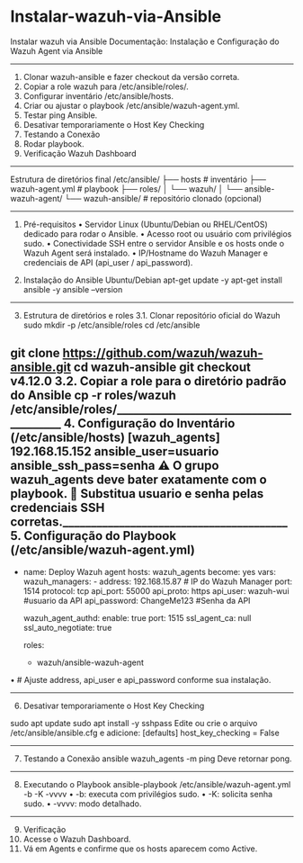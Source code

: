 # Instalar-wazuh-via-Ansible
Instalar wazuh via Ansible
Documentação: Instalação e Configuração do Wazuh Agent via Ansible

________________________________________
1.	Clonar wazuh-ansible e fazer checkout da versão correta.
2.	Copiar a role wazuh para /etc/ansible/roles/.
3.	Configurar inventário /etc/ansible/hosts.
4.	Criar ou ajustar o playbook /etc/ansible/wazuh-agent.yml.
5.	Testar ping Ansible.
6.	Desativar temporariamente o Host Key Checking
7.	Testando a Conexão
8.	Rodar playbook.
9.	Verificação Wazuh Dashboard
________________________________________
Estrutura de diretórios final
/etc/ansible/
├── hosts                  # inventário
├── wazuh-agent.yml        # playbook
├── roles/
│   └── wazuh/
│       └── ansible-wazuh-agent/
└── wazuh-ansible/         # repositório clonado (opcional)
________________________________________
1. Pré-requisitos
•	Servidor Linux (Ubuntu/Debian ou RHEL/CentOS) dedicado para rodar o Ansible.
•	Acesso root ou usuário com privilégios sudo.
•	Conectividade SSH entre o servidor Ansible e os hosts onde o Wazuh Agent será instalado.
•	IP/Hostname do Wazuh Manager e credenciais de API (api_user / api_password).

2. Instalação do Ansible
Ubuntu/Debian
apt-get update -y 
apt-get install ansible -y
ansible –version
 
________________________________________
3. Estrutura de diretórios e roles
3.1. Clonar repositório oficial do Wazuh
sudo mkdir -p /etc/ansible/roles
cd /etc/ansible

git clone https://github.com/wazuh/wazuh-ansible.git
cd wazuh-ansible
git checkout v4.12.0
3.2. Copiar a role para o diretório padrão do Ansible
cp -r roles/wazuh /etc/ansible/roles/________________________________________
4. Configuração do Inventário (/etc/ansible/hosts)
[wazuh_agents]
192.168.15.152 ansible_user=usuario ansible_ssh_pass=senha
⚠️ O grupo wazuh_agents deve bater exatamente com o playbook.
🔹 Substitua usuario e senha pelas credenciais SSH corretas.________________________________________
5. Configuração do Playbook (/etc/ansible/wazuh-agent.yml)
---
- name: Deploy Wazuh agent
  hosts: wazuh_agents
  become: yes
  vars:
    wazuh_managers:
      - address: 192.168.15.87	# IP do Wazuh Manager
        port: 1514
        protocol: tcp
        api_port: 55000
        api_proto: https
        api_user: wazuh-wui #usuario da API
        api_password: ChangeMe123 #Senha da API

    wazuh_agent_authd:
      enable: true
      port: 1515
      ssl_agent_ca: null
      ssl_auto_negotiate: true

  roles:
    - wazuh/ansible-wazuh-agent

•	# Ajuste address, api_user e api_password conforme sua instalação.
________________________________________
6. Desativar temporariamente o Host Key Checking

sudo apt update
sudo apt install -y sshpass
Edite ou crie o arquivo /etc/ansible/ansible.cfg e adicione:
[defaults]
host_key_checking = False
________________________________________
7. Testando a Conexão
ansible wazuh_agents -m ping
Deve retornar pong.
 
________________________________________
8. Executando o Playbook
ansible-playbook /etc/ansible/wazuh-agent.yml -b -K -vvvv
•	-b: executa com privilégios sudo.
•	-K: solicita senha sudo.
•	-vvvv: modo detalhado.
 
________________________________________
9. Verificação
1.	Acesse o Wazuh Dashboard.
2.	Vá em Agents e confirme que os hosts aparecem como Active.
 


